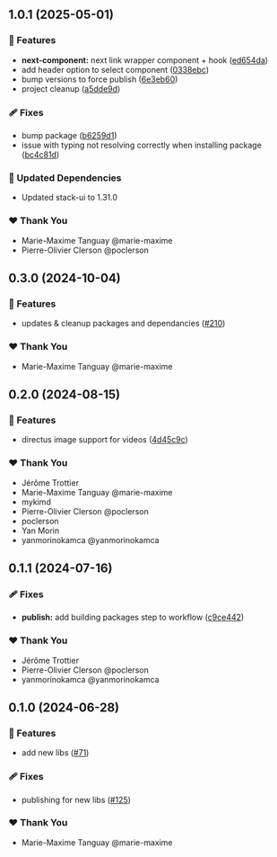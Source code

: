 ## 1.0.1 (2025-05-01)

### 🚀 Features

- **next-component:** next link wrapper component + hook ([ed654da](https://github.com/OKAMca/stack/commit/ed654da))
- add header option to select component ([0338ebc](https://github.com/OKAMca/stack/commit/0338ebc))
- bump versions to force publish ([6e3eb60](https://github.com/OKAMca/stack/commit/6e3eb60))
- project cleanup ([a5dde9d](https://github.com/OKAMca/stack/commit/a5dde9d))

### 🩹 Fixes

- bump package ([b6259d1](https://github.com/OKAMca/stack/commit/b6259d1))
- issue with typing not resolving correctly when installing package ([bc4c81d](https://github.com/OKAMca/stack/commit/bc4c81d))

### 🧱 Updated Dependencies

- Updated stack-ui to 1.31.0

### ❤️ Thank You

- Marie-Maxime Tanguay @marie-maxime
- Pierre-Olivier Clerson @poclerson

## 0.3.0 (2024-10-04)


### 🚀 Features

- updates & cleanup packages and dependancies ([#210](https://github.com/OKAMca/stack/pull/210))


### ❤️  Thank You

- Marie-Maxime Tanguay @marie-maxime

## 0.2.0 (2024-08-15)


### 🚀 Features

- directus image support for videos ([4d45c9c](https://github.com/OKAMca/stack/commit/4d45c9c))


### ❤️  Thank You

- Jérôme Trottier
- Marie-Maxime Tanguay @marie-maxime
- mykimd
- Pierre-Olivier Clerson @poclerson
- poclerson
- Yan Morin
- yanmorinokamca @yanmorinokamca

## 0.1.1 (2024-07-16)


### 🩹 Fixes

- **publish:** add building packages step to workflow ([c9ce442](https://github.com/OKAMca/stack/commit/c9ce442))


### ❤️  Thank You

- Jérôme Trottier
- Pierre-Olivier Clerson @poclerson
- yanmorinokamca @yanmorinokamca

## 0.1.0 (2024-06-28)


### 🚀 Features

- add new libs ([#71](https://github.com/OKAMca/stack/pull/71))


### 🩹 Fixes

- publishing for new libs ([#125](https://github.com/OKAMca/stack/pull/125))


### ❤️  Thank You

- Marie-Maxime Tanguay @marie-maxime